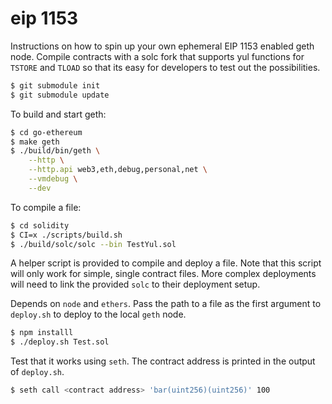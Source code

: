 # eip 1153

Instructions on how to spin up your own ephemeral EIP 1153
enabled geth node. Compile contracts with a solc fork that
supports yul functions for `TSTORE` and `TLOAD` so that
its easy for developers to test out the possibilities.

```bash
$ git submodule init
$ git submodule update
```

To build and start geth:

```bash
$ cd go-ethereum
$ make geth
$ ./build/bin/geth \
    --http \
    --http.api web3,eth,debug,personal,net \
    --vmdebug \
    --dev
```

To compile a file:

```bash
$ cd solidity
$ CI=x ./scripts/build.sh
$ ./build/solc/solc --bin TestYul.sol
```

A helper script is provided to compile and deploy
a file. Note that this script will only work for
simple, single contract files. More complex deployments
will need to link the provided `solc` to their deployment
setup.

Depends on `node` and `ethers`. Pass the path to
a file as the first argument to `deploy.sh`
to deploy to the local `geth` node.

```bash
$ npm installl
$ ./deploy.sh Test.sol
```

Test that it works using `seth`. The contract
address is printed in the output of `deploy.sh`.

```bash
$ seth call <contract address> 'bar(uint256)(uint256)' 100
```
